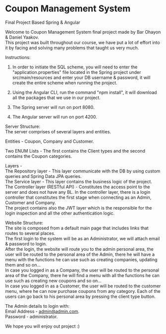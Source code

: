 # Coupon Management System
 Final Project Based Spring & Angular

Welcome to Coupon Management System final project made by Bar Ohayon & Daniel Yaakov.  
This project was built throughout our course, we have put a lot of effort into it by facing and solving many problems that taught us very much.  

Instructions:   

1. In order to initiate the SQL scheme, you will need to enter the "application.properties" file located in the Spring project under src/main/resources and enter your DB username & password, it will create the entire scheme when running the project.

2. Using the Angular CLI, run the command "npm install", it will download all the packages that we use in our project. 

3. The Spring server will run on port 8080.
4. The Angular server will run on port 4200.

Server Structure:  
The server comprises of several layers and entities.

Entities - Coupon, Company and Customer.

Two ENUM Lists - The first contains the Client types and the second contains the Coupon categories.

Layers -  
The Repository layer - This layer communicate with the DB by using custom queries and Spring Data JPA queries.  
The Service layer - This layer contains the business logic of the project.  
The Controller layer (RESTful API) - Constitutes the access point to the server and does not have any BL. In the controller layer, there is a login controller that constitutes the first stage when connecting as an Admin, Customer and Company.  
The project contains also the JWT layer which is the responsible for the login inspection and all the other authentication logic.  

Website Structure:  
The site is composed from a default main page that includes links that routes to several places.  
The first login to the system will be as an Administrator, we will attach email & password to login.  
After the login, the website will route you to the admin personal area, the user will be routed to the personal area of the Admin, there he will have a menu with the functions he can use such as creating companies, updating them and so on...  
In case you logged in as a Company, the user will be routed to the personal area of the Company, there he will find a menu with all the functions he can use such as creating new coupons and so on...  
In case you logged in as a Customer, the user will be routed to the customer menu, where he can now purchase coupons from any category.
Each of the users can go back to his personal area by pressing the client type button.  

The Admin details to login with:  
Email Address - admin@admin.com.  
Password - administrator.  

We hope you will enjoy out project :)
